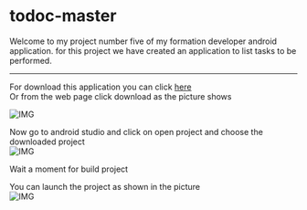 # todoc-master

Welcome to my project number five of my formation developer android application.
for this project we have created an application to list tasks to be performed.

---


For download this application you can click [here](https://github.com/Lycast/todoc-master/archive/refs/heads/main.zip)  
Or from the web page click download as the picture shows

![IMG](https://i.postimg.cc/HLHwPRrR/p5-image-demo-download.png)


Now go to android studio and click on open project and choose the downloaded project  
![IMG](https://i.postimg.cc/FzXKc7X0/readme-img-open-project.jpg)


Wait a moment for build project


You can launch the project as shown in the picture  
![IMG](https://i.postimg.cc/FRLR7089/readme-img-launch-project.jpg)